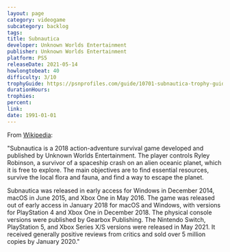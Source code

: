 ```yaml
---
layout: page
category: videogame
subcategory: backlog
tags:
title: Subnautica
developer: Unknown Worlds Entertainment
publisher: Unknown Worlds Entertainment
platform: PS5
releaseDate: 2021-05-14
howlongtobeat: 40
difficulty: 3/10
trophyGuide: https://psnprofiles.com/guide/10701-subnautica-trophy-guide
durationHours:
trophies:
percent:
link:
date: 1991-01-01
---
```


From [Wikipedia](https://en.wikipedia.org/wiki/Subnautica):

"Subnautica is a 2018 action-adventure survival game developed and published by Unknown Worlds Entertainment. The player controls Ryley Robinson, a survivor of a spaceship crash on an alien oceanic planet, which it is free to explore. The main objectives are to find essential resources, survive the local flora and fauna, and find a way to escape the planet.

Subnautica was released in early access for Windows in December 2014, macOS in June 2015, and Xbox One in May 2016. The game was released out of early access in January 2018 for macOS and Windows, with versions for PlayStation 4 and Xbox One in December 2018. The physical console versions were published by Gearbox Publishing. The Nintendo Switch, PlayStation 5, and Xbox Series X/S versions were released in May 2021. It received generally positive reviews from critics and sold over 5 million copies by January 2020."
